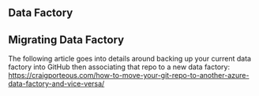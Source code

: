 ## Data Factory 

## Migrating Data Factory
The following article goes into details around backing up your current data factory into GitHub then associating that repo to a new data factory:
https://craigporteous.com/how-to-move-your-git-repo-to-another-azure-data-factory-and-vice-versa/